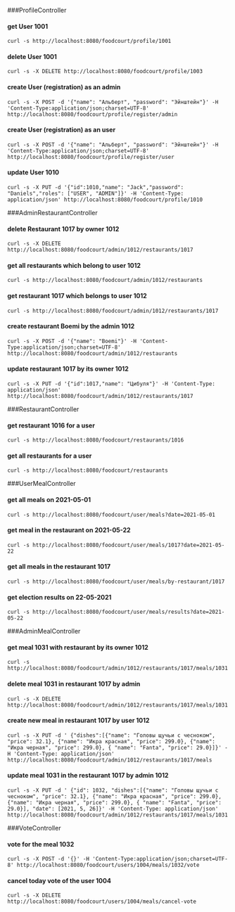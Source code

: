
###ProfileController
#### get User 1001
`curl -s http://localhost:8080/foodcourt/profile/1001`
#### delete User 1001
`curl -s -X DELETE http://localhost:8080/foodcourt/profile/1003`
#### create User (registration) as an admin
`curl -s -X POST -d '{"name": "Альберт", "password": "Эйнштейн"}' -H 'Content-Type:application/json;charset=UTF-8' http://localhost:8080/foodcourt/profile/register/admin`
#### create User (registration) as an user
`curl -s -X POST -d '{"name": "Альберт", "password": "Эйнштейн"}' -H 'Content-Type:application/json;charset=UTF-8' http://localhost:8080/foodcourt/profile/register/user`
#### update User 1010
`curl -s -X PUT -d '{"id":1010,"name": "Jack","password": "Daniels","roles": ["USER", "ADMIN"]}' -H 'Content-Type: application/json' http://localhost:8080/foodcourt/profile/1010`

###AdminRestaurantController
#### delete Restaurant 1017 by owner 1012
`curl -s -X DELETE http://localhost:8080/foodcourt/admin/1012/restaurants/1017`
#### get all restaurants which belong to user 1012
`curl -s http://localhost:8080/foodcourt/admin/1012/restaurants`
#### get restaurant 1017 which belongs to user 1012
`curl -s http://localhost:8080/foodcourt/admin/1012/restaurants/1017`
#### create restaurant Boemi by the admin 1012
`curl -s -X POST -d '{"name": "Boemi"}' -H 'Content-Type:application/json;charset=UTF-8' http://localhost:8080/foodcourt/admin/1012/restaurants`
#### update restaurant 1017 by its owner 1012
`curl -s -X PUT -d '{"id":1017,"name": "Цибуля"}' -H 'Content-Type: application/json' http://localhost:8080/foodcourt/admin/1012/restaurants/1017`

###RestaurantController
#### get restaurant 1016 for a user
`curl -s http://localhost:8080/foodcourt/restaurants/1016`
#### get all restaurants for a user
`curl -s http://localhost:8080/foodcourt/restaurants`

###UserMealController
#### get all meals on 2021-05-01
`curl -s http://localhost:8080/foodcourt/user/meals?date=2021-05-01`
#### get meal in the restaurant on 2021-05-22
`curl -s http://localhost:8080/foodcourt/user/meals/1017?date=2021-05-22`
#### get all meals in the restaurant 1017
`curl -s http://localhost:8080/foodcourt/user/meals/by-restaurant/1017`
#### get election results on 22-05-2021
`curl -s http://localhost:8080/foodcourt/user/meals/results?date=2021-05-22`

###AdminMealController
#### get meal 1031 with restaurant by its owner 1012
`curl -s http://localhost:8080/foodcourt/admin/1012/restaurants/1017/meals/1031`
#### delete meal 1031 in restaurant 1017 by admin
`curl -s -X DELETE http://localhost:8080/foodcourt/admin/1012/restaurants/1017/meals/1031`
#### create new meal in restaurant 1017 by user 1012
`curl -s -X PUT -d ' {"dishes":[{"name": "Головы щучьи с чесноком", "price": 32.1}, {"name": "Икра красная", "price": 299.0}, {"name": "Икра черная", "price": 299.0}, { "name": "Fanta", "price": 29.0}]}' -H 'Content-Type: application/json' http://localhost:8080/foodcourt/admin/1012/restaurants/1017/meals`
#### update meal 1031 in the restaurant 1017 by admin 1012
`curl -s -X PUT -d ' {"id": 1032, "dishes":[{"name": "Головы щучьи с чесноком", "price": 32.1}, {"name": "Икра красная", "price": 299.0}, {"name": "Икра черная", "price": 299.0}, { "name": "Fanta", "price": 29.0}], "date": [2021, 5, 26]}' -H 'Content-Type: application/json' http://localhost:8080/foodcourt/admin/1012/restaurants/1017/meals/1031`

###VoteController
#### vote for the meal 1032
`curl -s -X POST -d '{}' -H 'Content-Type:application/json;charset=UTF-8' http://localhost:8080/foodcourt/users/1004/meals/1032/vote`
#### cancel today vote of the user 1004
`curl -s -X DELETE http://localhost:8080/foodcourt/users/1004/meals/cancel-vote`
